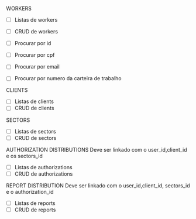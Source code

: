 WORKERS
  - [ ] Listas de workers
  - [ ] CRUD de workers
  - [ ] Procurar por id
  - [ ] Procurar por cpf
  - [ ] Procurar por email
  - [ ] Procurar por numero da carteira de trabalho

  
CLIENTS
- [ ] Listas de clients
- [ ] CRUD de clients

SECTORS
- [ ] Listas de sectors
- [ ] CRUD de sectors

AUTHORIZATION DISTRIBUTIONS
Deve ser linkado com o user_id,client_id e os sectors_id

- [ ] Listas de authorizations
- [ ] CRUD de authorizations

REPORT DISTRIBUTION 
Deve ser linkado com o user_id,client_id, sectors_id e o authorization_id

- [ ] Listas de reports
- [ ] CRUD de reports